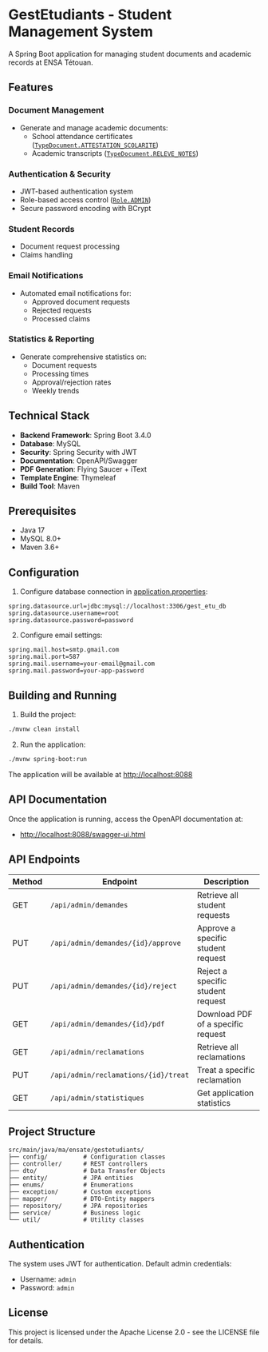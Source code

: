 # GestEtudiants - Student Management System

A Spring Boot application for managing student documents and academic records at ENSA Tétouan.

## Features

### Document Management
- Generate and manage academic documents:
  - School attendance certificates ([`TypeDocument.ATTESTATION_SCOLARITE`](src/main/java/ma/ensate/gestetudiants/enums/TypeDocument.java))
  - Academic transcripts ([`TypeDocument.RELEVE_NOTES`](src/main/java/ma/ensate/gestetudiants/enums/TypeDocument.java))

### Authentication & Security
- JWT-based authentication system
- Role-based access control ([`Role.ADMIN`](src/main/java/ma/ensate/gestetudiants/enums/Role.java))
- Secure password encoding with BCrypt

### Student Records
- Document request processing
- Claims handling

### Email Notifications
- Automated email notifications for:
  - Approved document requests
  - Rejected requests
  - Processed claims

### Statistics & Reporting
- Generate comprehensive statistics on:
  - Document requests
  - Processing times
  - Approval/rejection rates
  - Weekly trends

## Technical Stack

- **Backend Framework**: Spring Boot 3.4.0
- **Database**: MySQL
- **Security**: Spring Security with JWT
- **Documentation**: OpenAPI/Swagger
- **PDF Generation**: Flying Saucer + iText
- **Template Engine**: Thymeleaf
- **Build Tool**: Maven

## Prerequisites

- Java 17
- MySQL 8.0+
- Maven 3.6+

## Configuration

1. Configure database connection in [application.properties](src/main/resources/application.properties):

```properties
spring.datasource.url=jdbc:mysql://localhost:3306/gest_etu_db
spring.datasource.username=root
spring.datasource.password=password
```

2. Configure email settings:

```properties
spring.mail.host=smtp.gmail.com
spring.mail.port=587
spring.mail.username=your-email@gmail.com
spring.mail.password=your-app-password
```

## Building and Running

1. Build the project:
```sh
./mvnw clean install
```

2. Run the application:
```sh
./mvnw spring-boot:run
```

The application will be available at [http://localhost:8088](http://localhost:8088)

## API Documentation

Once the application is running, access the OpenAPI documentation at:
- [http://localhost:8088/swagger-ui.html](http://localhost:8088/swagger-ui.html)

## API Endpoints

| Method | Endpoint                                  | Description                            |
| ------ | ----------------------------------------- | -------------------------------------- |
| GET    | `/api/admin/demandes`                     | Retrieve all student requests          |
| PUT    | `/api/admin/demandes/{id}/approve`        | Approve a specific student request      |
| PUT    | `/api/admin/demandes/{id}/reject`         | Reject a specific student request       |
| GET    | `/api/admin/demandes/{id}/pdf`            | Download PDF of a specific request      |
| GET    | `/api/admin/reclamations`                 | Retrieve all reclamations               |
| PUT    | `/api/admin/reclamations/{id}/treat`      | Treat a specific reclamation            |
| GET    | `/api/admin/statistiques`                 | Get application statistics              |

## Project Structure

```
src/main/java/ma/ensate/gestetudiants/
├── config/          # Configuration classes
├── controller/      # REST controllers
├── dto/             # Data Transfer Objects
├── entity/          # JPA entities
├── enums/           # Enumerations
├── exception/       # Custom exceptions
├── mapper/          # DTO-Entity mappers
├── repository/      # JPA repositories
├── service/         # Business logic
└── util/            # Utility classes
```

## Authentication

The system uses JWT for authentication. Default admin credentials:
- Username: `admin`
- Password: `admin`

## License

This project is licensed under the Apache License 2.0 - see the LICENSE file for details.